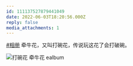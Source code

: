 ```yaml
---
id: 111137527879441049
date: 2022-06-03T18:20:56.000Z
reply: false
media_attachments: 1
---
```


[#相册](https://e5n.cc/tags/%E7%9B%B8%E5%86%8C) 牵牛花，又叫打碗花，传说玩这花了会打破碗。

![打碗花 牵牛花
ealbum](https://files.e5n.cc/media_attachments/files/115/092/889/570/350/488/original/8238961682616907.jpg)
